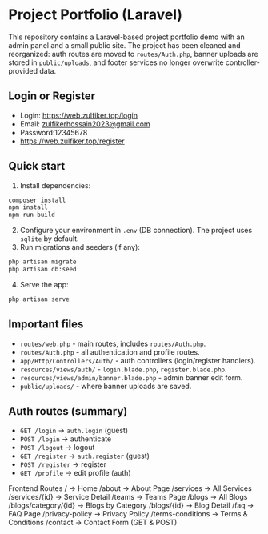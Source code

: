 # Project Portfolio (Laravel)

This repository contains a Laravel-based project portfolio demo with an admin panel and a small public site. The project has been cleaned and reorganized: auth routes are moved to `routes/Auth.php`, banner uploads are stored in `public/uploads`, and footer services no longer overwrite controller-provided data.

## Login or Register
- Login: https://web.zulfiker.top/login
- Email: zulfikerhossain2023@gmail.com
- Password:12345678
- https://web.zulfiker.top/register

## Quick start
1. Install dependencies:
```bash
composer install
npm install
npm run build
```
2. Configure your environment in `.env` (DB connection). The project uses `sqlite` by default.
3. Run migrations and seeders (if any):
```bash
php artisan migrate
php artisan db:seed
```
4. Serve the app:
```bash
php artisan serve
```

## Important files
- `routes/web.php` - main routes, includes `routes/Auth.php`.
- `routes/Auth.php` - all authentication and profile routes.
- `app/Http/Controllers/Auth/` - auth controllers (login/register handlers).
- `resources/views/auth/` - `login.blade.php`, `register.blade.php`.
- `resources/views/admin/banner.blade.php` - admin banner edit form.
- `public/uploads/` - where banner uploads are saved.

## Auth routes (summary)
- `GET /login` -> `auth.login` (guest)
- `POST /login` -> authenticate
- `POST /logout` -> logout
- `GET /register` -> `auth.register` (guest)
- `POST /register` -> register
- `GET /profile` -> edit profile (auth)


Frontend Routes
/                 -> Home
/about            -> About Page
/services         -> All Services
/services/{id}    -> Service Detail
/teams            -> Teams Page
/blogs            -> All Blogs
/blogs/category/{id} -> Blogs by Category
/blogs/{id}       -> Blog Detail
/faq              -> FAQ Page
/privacy-policy   -> Privacy Policy
/terms-conditions -> Terms & Conditions
/contact          -> Contact Form (GET & POST)

